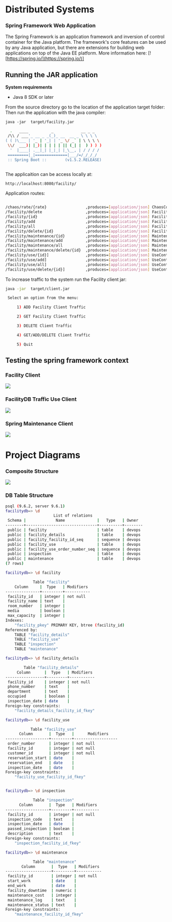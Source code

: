 # Distributed Systems
### Spring Framework Web Application

The Spring Framework is an application framework and inversion of control container for the Java platform. The framework's core features can be used by any Java application, but there are extensions for building web applications on top of the Java EE platform.
More information here: [![https://spring.io/](https://spring.io/)]
## Running the JAR application 

**System requirements**
* Java 8 SDK or later

From the source directory go to the location of the application target folder:
Then run the application with the java compiler:

`java -jar  target/facility.jar`

```sh
  .   ____          _            __ _ _
 /\\ / ___'_ __ _ _(_)_ __  __ _ \ \ \ \
( ( )\___ | '_ | '_| | '_ \/ _` | \ \ \ \
 \\/  ___)| |_)| | | | | || (_| |  ) ) ) )
  '  |____| .__|_| |_|_| |_\__, | / / / /
 =========|_|==============|___/=/_/_/_/
 :: Spring Boot ::        (v1.5.2.RELEASE)
 
```

The applicaition can be access locally at:

`http://localhost:8080/facility/`

Application routes:


```sh

/chaos/rate/{rate}                 ,produces=[application/json] ChaosController.setRate()
/facility/delete                   ,produces=[application/json] FacilityController.cleanDB()
/facility/{id}                     ,produces=[application/json] FacilityController.getFacility()
/facility/add                      ,produces=[application/json] FacilityController.addFacility()
/facility/all                      ,produces=[application/json] FacilityController.getALL()
/facility/delete/{id}              ,produces=[application/json] FacilityController.deleteByID()
/facility/maintenance/{id}         ,produces=[application/json] MaintenanceController.getFacility(int)
/facility/maintenance/add          ,produces=[application/json] MaintenanceController.addMaintenance()
/facility/maintenance/all          ,produces=[application/json] MaintenanceController.getALL()
/facility/maintenance/delete/{id}  ,produces=[application/json] MaintenanceController.deleteByID()
/facility/use/{id}]                ,produces=[application/json] UseController.getMaintenance()
/facility/use/add]                 ,produces=[application/json] UseController.addFacilityUse()
/facility/use/all]                 ,produces=[application/json] UseController.getALL()
/facility/use/delete/{id}]         ,produces=[application/json] UseController.deleteByID()

```

To increase traffic to the system run the Facility client jar:
 
```sh
java -jar  target/client.jar

 Select an option from the menu:

 	 1) ADD Facility Client Traffic

 	 2) GET Facility Client Traffic

 	 3) DELETE Client Traffic

 	 4) GET/ADD/DELETE Client Traffic

 	 5) Quit
```

## Testing the spring framework context

### Facility Client
![](doc/test1.png)

### FacilityDB Traffic Use Client
![](doc/facilityDB_traffic.png)

### Spring Maintenance Client
![](doc/facilityDB_performance.png)

# Project Diagrams

### Composite Structure
![](doc/systemDiagram.png)

### DB Table Structure
```sh
psql (9.6.2, server 9.6.1)
facilitydb=> \d
                     List of relations
 Schema |             Name              |   Type   | Owner
--------+-------------------------------+----------+--------
 public | facility                      | table    | devops
 public | facility_details              | table    | devops
 public | facility_facility_id_seq      | sequence | devops
 public | facility_use                  | table    | devops
 public | facility_use_order_number_seq | sequence | devops
 public | inspection                    | table    | devops
 public | maintenance                   | table    | devops
(7 rows)

facilitydb=> \d facility

            Table "facility"
    Column     |  Type   | Modifiers
---------------+---------+-----------
 facility_id   | integer | not null
 facility_name | text    |
 room_number   | integer |
 media         | boolean |
 max_capacity  | integer |
Indexes:
    "facility_pkey" PRIMARY KEY, btree (facility_id)
Referenced by:
    TABLE "facility_details"
    TABLE "facility_use"
    TABLE "inspection"
    TABLE "maintenance"

facilitydb=> \d facility_details

        Table "facility_details"
     Column      |  Type   | Modifiers
-----------------+---------+-----------
 facility_id     | integer | not null
 phone_number    | text    |
 department      | text    |
 occupied        | boolean |
 inspection_date | date    |
Foreign-key constraints:
    "facility_details_facility_id_fkey"

facilitydb=> \d facility_use

           Table "facility_use"
      Column       |  Type   |      Modifiers
-------------------+---------+-------------------
 order_number      | integer | not null 
 facility_id       | integer | not null
 customer_id       | integer | not null
 reservation_start | date    |
 reservation_end   | date    |
 inspection_date   | date    |
Foreign-key constraints:
    "facility_use_facility_id_fkey"


facilitydb=> \d inspection

            Table "inspection"
      Column       |  Type   | Modifiers
-------------------+---------+-----------
 facility_id       | integer | not null
 inspection_code   | text    |
 inspection_date   | date    |
 passed_inspection | boolean |
 description       | text    |
Foreign-key constraints:
    "inspection_facility_id_fkey"

facilitydb=> \d maintenance

            Table "maintenance"
       Column       |  Type   | Modifiers
--------------------+---------+-----------
 facility_id        | integer | not null
 start_work         | date    |
 end_work           | date    |
 facility_downtime  | numeric |
 maintenance_cost   | integer |
 maintenance_log    | text    |
 maintenance_status | text    |
Foreign-key constraints:
    "maintenance_facility_id_fkey"

```
